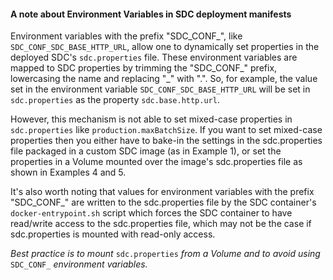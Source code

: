 #### A note about Environment Variables in SDC deployment manifests
Environment variables with the prefix "SDC_CONF_", like <code>SDC_CONF_SDC_BASE_HTTP_URL</code>, allow one to dynamically set properties in the deployed SDC's <code>sdc.properties</code> file. These environment variables are mapped to SDC properties by trimming the "SDC_CONF_" prefix, lowercasing the name and replacing "_" with ".". So, for example, the value set in the environment variable <code>SDC_CONF_SDC_BASE_HTTP_URL</code> will be set in <code>sdc.properties</code> as the property <code>sdc.base.http.url</code>.

However, this mechanism is not able to set mixed-case properties in <code>sdc.properties</code> like <code>production.maxBatchSize</code>. If you want to set mixed-case properties then you either have to bake-in the settings in the sdc.properties file packaged in a custom SDC image (as in Example 1), or set the properties in a Volume mounted over the image's sdc.properties file as shown in Examples 4 and 5.

It's also worth noting that values for environment variables with the prefix "SDC_CONF_" are written to the sdc.properties file by the SDC container's <code>docker-entrypoint.sh</code> script which forces the SDC container to have read/write access to the sdc.properties file, which may not be the case if sdc.properties is mounted with read-only access.

*Best practice is to mount* <code>sdc.properties</code> *from a Volume and to avoid using* <code>SDC_CONF\_</code> *environment variables.*